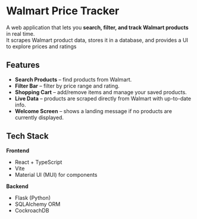 # Walmart Price Tracker

A web application that lets you **search, filter, and track Walmart products** in real time.  
It scrapes Walmart product data, stores it in a database, and provides a UI to explore prices and ratings

## Features
- **Search Products** – find products from Walmart.
- **Filter Bar** – filter by price range and rating.  
- **Shopping Cart** – add/remove items and manage your saved products.  
- **Live Data** – products are scraped directly from Walmart with up-to-date info.  
- **Welcome Screen** – shows a landing message if no products are currently displayed.

## Tech Stack

**Frontend**
- React + TypeScript  
- Vite
- Material UI (MUI) for components  

**Backend**
- Flask (Python)  
- SQLAlchemy ORM  
- CockroachDB